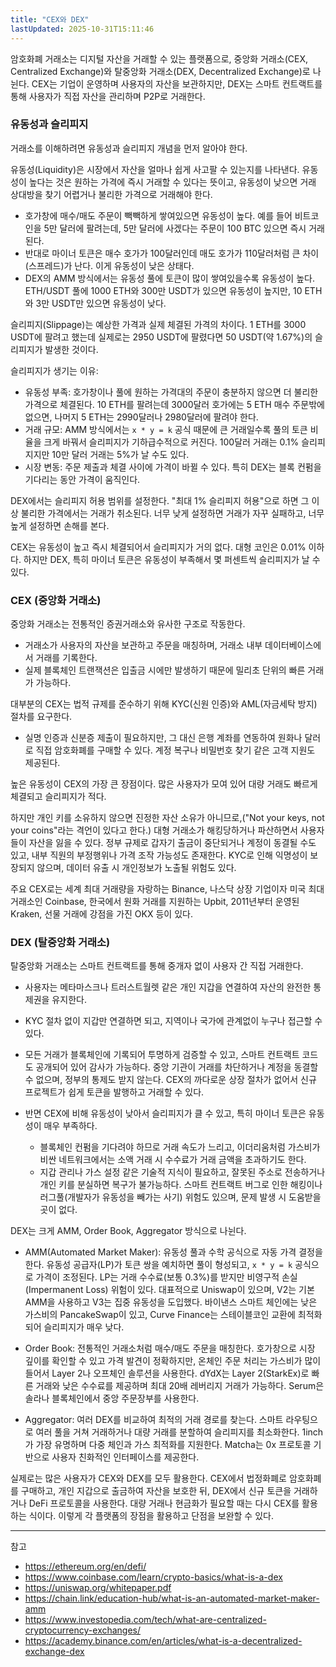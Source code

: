 ```yaml
---
title: "CEX와 DEX"
lastUpdated: 2025-10-31T15:11:46
---
```


암호화폐 거래소는 디지털 자산을 거래할 수 있는 플랫폼으로, 중앙화 거래소(CEX, Centralized Exchange)와 탈중앙화 거래소(DEX, Decentralized Exchange)로 나뉜다. CEX는 기업이 운영하며 사용자의 자산을 보관하지만, DEX는 스마트 컨트랙트를 통해 사용자가 직접 자산을 관리하며 P2P로 거래한다.

### 유동성과 슬리피지

거래소를 이해하려면 유동성과 슬리피지 개념을 먼저 알아야 한다.

유동성(Liquidity)은 시장에서 자산을 얼마나 쉽게 사고팔 수 있는지를 나타낸다. 유동성이 높다는 것은 원하는 가격에 즉시 거래할 수 있다는 뜻이고, 유동성이 낮으면 거래 상대방을 찾기 어렵거나 불리한 가격으로 거래해야 한다.

- 호가창에 매수/매도 주문이 빽빽하게 쌓여있으면 유동성이 높다. 예를 들어 비트코인을 5만 달러에 팔려는데, 5만 달러에 사겠다는 주문이 100 BTC 있으면 즉시 거래된다.
- 반대로 마이너 토큰은 매수 호가가 100달러인데 매도 호가가 110달러처럼 큰 차이(스프레드)가 난다. 이게 유동성이 낮은 상태다.
- DEX의 AMM 방식에서는 유동성 풀에 토큰이 많이 쌓여있을수록 유동성이 높다. ETH/USDT 풀에 1000 ETH와 300만 USDT가 있으면 유동성이 높지만, 10 ETH와 3만 USDT만 있으면 유동성이 낮다.

슬리피지(Slippage)는 예상한 가격과 실제 체결된 가격의 차이다. 1 ETH를 3000 USDT에 팔려고 했는데 실제로는 2950 USDT에 팔렸다면 50 USDT(약 1.67%)의 슬리피지가 발생한 것이다.

슬리피지가 생기는 이유:

- 유동성 부족: 호가창이나 풀에 원하는 가격대의 주문이 충분하지 않으면 더 불리한 가격으로 체결된다. 10 ETH를 팔려는데 3000달러 호가에는 5 ETH 매수 주문밖에 없으면, 나머지 5 ETH는 2990달러나 2980달러에 팔려야 한다.
- 거래 규모: AMM 방식에서는 `x * y = k` 공식 때문에 큰 거래일수록 풀의 토큰 비율을 크게 바꿔서 슬리피지가 기하급수적으로 커진다. 100달러 거래는 0.1% 슬리피지지만 10만 달러 거래는 5%가 날 수도 있다.
- 시장 변동: 주문 제출과 체결 사이에 가격이 바뀔 수 있다. 특히 DEX는 블록 컨펌을 기다리는 동안 가격이 움직인다.

DEX에서는 슬리피지 허용 범위를 설정한다. "최대 1% 슬리피지 허용"으로 하면 그 이상 불리한 가격에서는 거래가 취소된다. 너무 낮게 설정하면 거래가 자꾸 실패하고, 너무 높게 설정하면 손해를 본다.

CEX는 유동성이 높고 즉시 체결되어서 슬리피지가 거의 없다. 대형 코인은 0.01% 이하다. 하지만 DEX, 특히 마이너 토큰은 유동성이 부족해서 몇 퍼센트씩 슬리피지가 날 수 있다.

### CEX (중앙화 거래소)

중앙화 거래소는 전통적인 증권거래소와 유사한 구조로 작동한다.

- 거래소가 사용자의 자산을 보관하고 주문을 매칭하며, 거래소 내부 데이터베이스에서 거래를 기록한다.
- 실제 블록체인 트랜잭션은 입출금 시에만 발생하기 때문에 밀리초 단위의 빠른 거래가 가능하다.

대부분의 CEX는 법적 규제를 준수하기 위해 KYC(신원 인증)와 AML(자금세탁 방지) 절차를 요구한다.

- 실명 인증과 신분증 제출이 필요하지만, 그 대신 은행 계좌를 연동하여 원화나 달러로 직접 암호화폐를 구매할 수 있다. 계정 복구나 비밀번호 찾기 같은 고객 지원도 제공된다.

높은 유동성이 CEX의 가장 큰 장점이다. 많은 사용자가 모여 있어 대량 거래도 빠르게 체결되고 슬리피지가 적다.

하지만 개인 키를 소유하지 않으면 진정한 자산 소유가 아니므로,("Not your keys, not your coins"라는 격언이 있다고 한다.) 대형 거래소가 해킹당하거나 파산하면서 사용자들이 자산을 잃을 수 있다. 정부 규제로 갑자기 출금이 중단되거나 계정이 동결될 수도 있고, 내부 직원의 부정행위나 가격 조작 가능성도 존재한다. KYC로 인해 익명성이 보장되지 않으며, 데이터 유출 시 개인정보가 노출될 위험도 있다.

주요 CEX로는 세계 최대 거래량을 자랑하는 Binance, 나스닥 상장 기업이자 미국 최대 거래소인 Coinbase, 한국에서 원화 거래를 지원하는 Upbit, 2011년부터 운영된 Kraken, 선물 거래에 강점을 가진 OKX 등이 있다.

### DEX (탈중앙화 거래소)

탈중앙화 거래소는 스마트 컨트랙트를 통해 중개자 없이 사용자 간 직접 거래한다.

- 사용자는 메타마스크나 트러스트월렛 같은 개인 지갑을 연결하여 자산의 완전한 통제권을 유지한다.
- KYC 절차 없이 지갑만 연결하면 되고, 지역이나 국가에 관계없이 누구나 접근할 수 있다.

- 모든 거래가 블록체인에 기록되어 투명하게 검증할 수 있고, 스마트 컨트랙트 코드도 공개되어 있어 감사가 가능하다. 중앙 기관이 거래를 차단하거나 계정을 동결할 수 없으며, 정부의 통제도 받지 않는다. CEX의 까다로운 상장 절차가 없어서 신규 프로젝트가 쉽게 토큰을 발행하고 거래할 수 있다.

- 반면 CEX에 비해 유동성이 낮아서 슬리피지가 클 수 있고, 특히 마이너 토큰은 유동성이 매우 부족하다.
  - 블록체인 컨펌을 기다려야 하므로 거래 속도가 느리고, 이더리움처럼 가스비가 비싼 네트워크에서는 소액 거래 시 수수료가 거래 금액을 초과하기도 한다.
  - 지갑 관리나 가스 설정 같은 기술적 지식이 필요하고, 잘못된 주소로 전송하거나 개인 키를 분실하면 복구가 불가능하다. 스마트 컨트랙트 버그로 인한 해킹이나 러그풀(개발자가 유동성을 빼가는 사기) 위험도 있으며, 문제 발생 시 도움받을 곳이 없다.

DEX는 크게 AMM, Order Book, Aggregator 방식으로 나뉜다.

- AMM(Automated Market Maker): 유동성 풀과 수학 공식으로 자동 가격 결정을 한다. 유동성 공급자(LP)가 토큰 쌍을 예치하면 풀이 형성되고, `x * y = k` 공식으로 가격이 조정된다. LP는 거래 수수료(보통 0.3%)를 받지만 비영구적 손실(Impermanent Loss) 위험이 있다. 대표적으로 Uniswap이 있으며, V2는 기본 AMM을 사용하고 V3는 집중 유동성을 도입했다. 바이낸스 스마트 체인에는 낮은 가스비의 PancakeSwap이 있고, Curve Finance는 스테이블코인 교환에 최적화되어 슬리피지가 매우 낮다.

- Order Book: 전통적인 거래소처럼 매수/매도 주문을 매칭한다. 호가창으로 시장 깊이를 확인할 수 있고 가격 발견이 정확하지만, 온체인 주문 처리는 가스비가 많이 들어서 Layer 2나 오프체인 솔루션을 사용한다. dYdX는 Layer 2(StarkEx)로 빠른 거래와 낮은 수수료를 제공하며 최대 20배 레버리지 거래가 가능하다. Serum은 솔라나 블록체인에서 중앙 주문장부를 사용한다.

- Aggregator: 여러 DEX를 비교하여 최적의 거래 경로를 찾는다. 스마트 라우팅으로 여러 풀을 거쳐 거래하거나 대량 거래를 분할하여 슬리피지를 최소화한다. 1inch가 가장 유명하며 다중 체인과 가스 최적화를 지원한다. Matcha는 0x 프로토콜 기반으로 사용자 친화적인 인터페이스를 제공한다.

실제로는 많은 사용자가 CEX와 DEX를 모두 활용한다. CEX에서 법정화폐로 암호화폐를 구매하고, 개인 지갑으로 출금하여 자산을 보호한 뒤, DEX에서 신규 토큰을 거래하거나 DeFi 프로토콜을 사용한다. 대량 거래나 현금화가 필요할 때는 다시 CEX를 활용하는 식이다. 이렇게 각 플랫폼의 장점을 활용하고 단점을 보완할 수 있다.

---

참고

- <https://ethereum.org/en/defi/>
- <https://www.coinbase.com/learn/crypto-basics/what-is-a-dex>
- <https://uniswap.org/whitepaper.pdf>
- <https://chain.link/education-hub/what-is-an-automated-market-maker-amm>
- <https://www.investopedia.com/tech/what-are-centralized-cryptocurrency-exchanges/>
- <https://academy.binance.com/en/articles/what-is-a-decentralized-exchange-dex>

